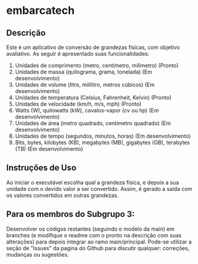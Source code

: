 ﻿# embarcatech

## Descrição

Este é um aplicativo de conversão de grandezas físicas, com objetivo avaliativo. As seguir é apresentado suas funcionalidades:

1. Unidades de comprimento (metro, centímetro, milímetro)                            (Pronto)
2. Unidades de massa (quilograma, grama, tonelada)                              (Em desenvolvimento)
3. Unidades de volume (litro, mililitro, metros cúbicos)                        (Em desenvolvimento)
4. Unidades de temperatura (Celsius, Fahrenheit, Kelvin)                             (Pronto)
5. Unidades de velocidade (km/h, m/s, mph)                                           (Pronto)
6. Watts (W), quilowatts (kW), cavalos-vapor (cv ou hp)                         (Em desenvolvimento)
7. Unidades de área (metro quadrado, centímetro quadrado)                       (Em desenvolvimento)
8. Unidades de tempo (segundos, minutos, horas)                                 (Em desenvolvimento)
9. Bits, bytes, kilobytes (KB), megabytes (MB), gigabytes (GB), terabytes (TB)  (Em desenvolvimento)

## Instruções de Uso

Ao iniciar o executável escolha qual a grandeza física, e depois a sua unidade com o devido valor a ser convertido. Assim, é gerado a saída com os valores convertidos em outras grandezas.

## Para os membros do Subgrupo 3:

Desenvolver os códigos restantes (seguindo o modelo da main) em branches (e modifique o readme com o pronto na descrição com suas alterações) para depois integrar ao ramo main/principal. Pode-se utilizar a seção de "Issues" da pagina do Github para discutir qualquer: correções, mudanças ou sugestões.
